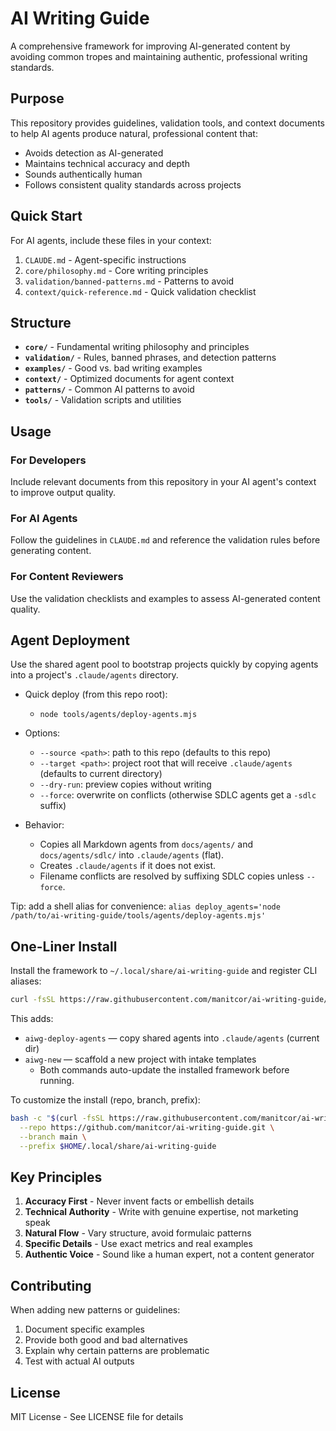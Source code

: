 # AI Writing Guide

A comprehensive framework for improving AI-generated content by avoiding common tropes and maintaining authentic, professional writing standards.

## Purpose

This repository provides guidelines, validation tools, and context documents to help AI agents produce natural, professional content that:
- Avoids detection as AI-generated
- Maintains technical accuracy and depth
- Sounds authentically human
- Follows consistent quality standards across projects

## Quick Start

For AI agents, include these files in your context:
1. `CLAUDE.md` - Agent-specific instructions
2. `core/philosophy.md` - Core writing principles
3. `validation/banned-patterns.md` - Patterns to avoid
4. `context/quick-reference.md` - Quick validation checklist

## Structure

- **`core/`** - Fundamental writing philosophy and principles
- **`validation/`** - Rules, banned phrases, and detection patterns
- **`examples/`** - Good vs. bad writing examples
- **`context/`** - Optimized documents for agent context
- **`patterns/`** - Common AI patterns to avoid
- **`tools/`** - Validation scripts and utilities

## Usage

### For Developers
Include relevant documents from this repository in your AI agent's context to improve output quality.

### For AI Agents
Follow the guidelines in `CLAUDE.md` and reference the validation rules before generating content.

### For Content Reviewers
Use the validation checklists and examples to assess AI-generated content quality.

## Agent Deployment

Use the shared agent pool to bootstrap projects quickly by copying agents into a project's `.claude/agents` directory.

- Quick deploy (from this repo root):
  - `node tools/agents/deploy-agents.mjs`

- Options:
  - `--source <path>`: path to this repo (defaults to this repo)
  - `--target <path>`: project root that will receive `.claude/agents` (defaults to current directory)
  - `--dry-run`: preview copies without writing
  - `--force`: overwrite on conflicts (otherwise SDLC agents get a `-sdlc` suffix)

- Behavior:
  - Copies all Markdown agents from `docs/agents/` and `docs/agents/sdlc/` into `.claude/agents` (flat).
  - Creates `.claude/agents` if it does not exist.
  - Filename conflicts are resolved by suffixing SDLC copies unless `--force`.

Tip: add a shell alias for convenience:
`alias deploy_agents='node /path/to/ai-writing-guide/tools/agents/deploy-agents.mjs'`

## One-Liner Install

Install the framework to `~/.local/share/ai-writing-guide` and register CLI aliases:

```bash
curl -fsSL https://raw.githubusercontent.com/manitcor/ai-writing-guide/main/tools/install/install.sh | bash
```

This adds:
- `aiwg-deploy-agents` — copy shared agents into `.claude/agents` (current dir)
- `aiwg-new` — scaffold a new project with intake templates
  - Both commands auto-update the installed framework before running.

To customize the install (repo, branch, prefix):

```bash
bash -c "$(curl -fsSL https://raw.githubusercontent.com/manitcor/ai-writing-guide/main/tools/install/install.sh)" -- \
  --repo https://github.com/manitcor/ai-writing-guide.git \
  --branch main \
  --prefix $HOME/.local/share/ai-writing-guide
```

## Key Principles

1. **Accuracy First** - Never invent facts or embellish details
2. **Technical Authority** - Write with genuine expertise, not marketing speak
3. **Natural Flow** - Vary structure, avoid formulaic patterns
4. **Specific Details** - Use exact metrics and real examples
5. **Authentic Voice** - Sound like a human expert, not a content generator

## Contributing

When adding new patterns or guidelines:
1. Document specific examples
2. Provide both good and bad alternatives
3. Explain why certain patterns are problematic
4. Test with actual AI outputs

## License

MIT License - See LICENSE file for details
